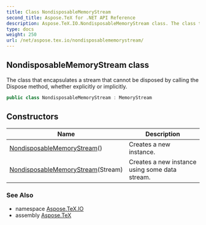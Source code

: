 ```yaml
---
title: Class NondisposableMemoryStream
second_title: Aspose.TeX for .NET API Reference
description: Aspose.TeX.IO.NondisposableMemoryStream class. The class that encapsulates a stream that cannot be disposed by calling the Dispose method whether explicitly or implicitly
type: docs
weight: 250
url: /net/aspose.tex.io/nondisposablememorystream/
---
```

## NondisposableMemoryStream class

The class that encapsulates a stream that cannot be disposed by calling the Dispose method, whether explicitly or implicitly.

```csharp
public class NondisposableMemoryStream : MemoryStream
```

## Constructors

| Name | Description |
| --- | --- |
| [NondisposableMemoryStream](nondisposablememorystream/#constructor)() | Creates a new instance. |
| [NondisposableMemoryStream](nondisposablememorystream/#constructor_1)(Stream) | Creates a new instance using some data stream. |

### See Also

* namespace [Aspose.TeX.IO](../../aspose.tex.io/)
* assembly [Aspose.TeX](../../)


